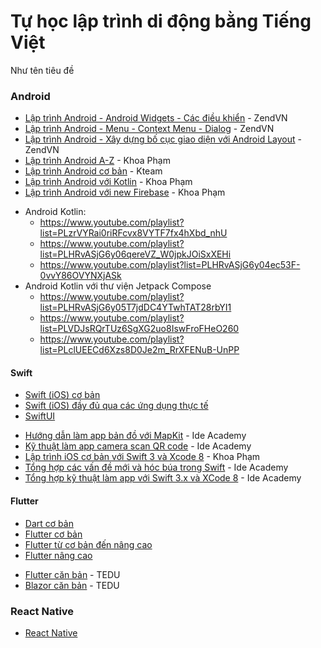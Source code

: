 # Tự học lập trình di động bằng Tiếng Việt
Như tên tiêu đề
### Android
* [Lập trình Android - Android Widgets - Các điều khiển](https://www.youtube.com/playlist?list=PLv6GftO355At6jjYThbMn-5r164GJ5Vyb) - ZendVN
* [Lập trình Android - Menu - Context Menu - Dialog](https://www.youtube.com/playlist?list=PLv6GftO355Avjf5iuNbEUsIZbltzDEuIU) - ZendVN
* [Lập trình Android - Xây dựng bố cục giao diện với Android Layout](https://www.youtube.com/playlist?list=PLv6GftO355AtfPQx7M3dkWgi9KPUB9S0V) - ZendVN
* [Lập trình Android A-Z](https://www.youtube.com/playlist?list=PL5uqQAwS_KDjAgLGiaCakwJV1f4vRnTLS) - Khoa Phạm
* [Lập trình Android cơ bản](https://www.youtube.com/playlist?list=PL33lvabfss1wDeQMvegg_OZQfaXcbqOQh) - Kteam
* [Lập trình Android với Kotlin](https://www.youtube.com/playlist?list=PLzrVYRai0riRFcvx8VYTF7fx4hXbd_nhU) - Khoa Phạm
* [Lập trình Android với new Firebase](https://www.youtube.com/playlist?list=PLzrVYRai0riTLPLclyGuByHvZ8_tDZZIr) - Khoa Phạm
- Android Kotlin:
    - <https://www.youtube.com/playlist?list=PLzrVYRai0riRFcvx8VYTF7fx4hXbd_nhU>
    - <https://www.youtube.com/playlist?list=PLHRvASjG6y06qereVZ_W0jpkJOiSxXEHi>
    - <https://www.youtube.com/playlist?list=PLHRvASjG6y04ec53F-0vvY86OVYNXjASk>
- Android Kotlin với thư viện Jetpack Compose
    - <https://www.youtube.com/playlist?list=PLHRvASjG6y05T7jdDC4YTwhTAT28rbYI1>
    - <https://www.youtube.com/playlist?list=PLVDJsRQrTUz6SgXG2uo8IswFroFHeO260>
    - <https://www.youtube.com/playlist?list=PLclUEECd6Xzs8D0Je2m_RrXFENuB-UnPP>


#### Swift
- [Swift (iOS) cơ bản](https://www.youtube.com/playlist?list=PLVDJsRQrTUz5X_4vearxkGN589zB7qrzq)
- [Swift (iOS) đầy đủ qua các ứng dụng thực tế](https://www.youtube.com/playlist?list=PLzrVYRai0riQ_FNlG7Z-7XHf_fYhEKcrN)
- [SwiftUI](https://www.youtube.com/playlist?list=PLBgIyLVk3GlSGQ68t3Qvfqg_x_RacLXje)
* [Hướng dẫn làm app bản đồ với MapKit](https://www.youtube.com/playlist?list=PL4VEtQ6PTTQGCgMhgVx7zbyVj6HIC8aPH) - Ide Academy
* [Kỹ thuật làm app camera scan QR code](https://www.youtube.com/playlist?list=PL4VEtQ6PTTQGKBD6EVZXqPZr_YUbxXBMM) - Ide Academy
* [Lập trình iOS cơ bản với Swift 3 và Xcode 8](https://www.youtube.com/playlist?list=PLzrVYRai0riSlAocQR3BvHCtEhcKa204E) - Khoa Phạm
* [Tổng hợp các vấn đề mới và hóc búa trong Swift](https://www.youtube.com/playlist?list=PL4VEtQ6PTTQGMYPnBh-2MqKhvWcPg9oNk) - Ide Academy
* [Tổng hợp kỹ thuật làm app với Swift 3.x và XCode 8](https://www.youtube.com/playlist?list=PL4VEtQ6PTTQEsxWUwqkwbjZfXGTdMpb6T) - Ide Academy


#### Flutter
- [Dart cơ bản](https://www.youtube.com/playlist?list=PLRoAKls-7kksChE3OhiE2iAeCa7h1kk5k)
- [Flutter cơ bản](https://www.youtube.com/playlist?list=PL3Ob3F0T-08brnWfs8np2ROjICeT-Pr6T)
- [Flutter từ cơ bản đến nâng cao](https://www.youtube.com/playlist?list=PLZqHbMxF8mzbcMAjOtClkRcEIkhvV3ZtL)
- [Flutter nâng cao](https://www.youtube.com/playlist?list=PLVDJsRQrTUz6l30vQ30Dyb0RQHhYqqixt)
* [Flutter căn bản](https://tedu.com.vn/khoa-hoc/xay-dung-ung-dung-mobile-voi-flutter-can-ban-31.html) - TEDU
* [Blazor căn bản](https://tedu.com.vn/khoa-hoc/xay-dung-ung-dung-mobile-voi-flutter-can-ban-31.html) - TEDU


### React Native
- [React Native](https://www.youtube.com/playlist?list=PLWBrqglnjNl12buYHtPhU3wjqk9rAuHhg)
